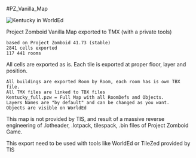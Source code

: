 #PZ_Vanilla_Map

![Kentucky in WorldEd](https://github.com/Unjammer/PZ_Vanilla_Map/blob/main/kentucky.jpg?raw=true)

Project Zomboid Vanilla Map exported to TMX (with a private tools)

    based on Project Zomboid 41.73 (stable)
    2841 cells exported
    117 441 rooms

All cells are exported as is. Each tile is exported at proper floor, layer and position.

    All buildings are exported Room by Room, each room has is own TBX file.
    All TMX files are linked to TBX files
    Kentucky_full.pzw = Full Map with all RoomDefs and Objects.
	Layers Names are "by default" and can be changed as you want.
	Objects are visible on WorldEd

This map is not provided by TIS, and result of a massive reverse engineering of .lotheader, .lotpack, tilespack, .bin files of Project Zomboid Game.

This export need to be used with tools like WorldEd or TileZed provided by TIS
